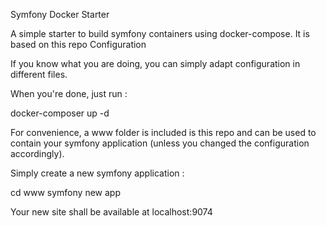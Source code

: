 Symfony Docker Starter

A simple starter to build symfony containers using docker-compose. It is based on this repo
Configuration

If you know what you are doing, you can simply adapt configuration in different files.

When you're done, just run :

docker-composer up -d

For convenience, a www folder is included is this repo and can be used to contain your symfony application (unless you changed the configuration accordingly).

Simply create a new symfony application :

cd www
symfony new app

Your new site shall be available at localhost:9074
